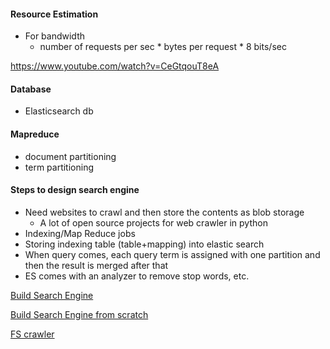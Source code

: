 #### Resource Estimation
- For bandwidth
  - number of requests per sec * bytes per request * 8 bits/sec

https://www.youtube.com/watch?v=CeGtqouT8eA

#### Database
- Elasticsearch db

#### Mapreduce
- document partitioning
- term partitioning


#### Steps to design search engine
- Need websites to crawl and then store the contents as blob storage
  - A lot of open source projects for web crawler in python
- Indexing/Map Reduce jobs
- Storing indexing table (table+mapping) into elastic search
- When query comes, each query term is assigned with one partition and then the result is merged after that
- ES comes with an analyzer to remove stop words, etc.

[Build Search Engine](https://blog.devgenius.io/building-your-own-search-engine-from-scratch-e542a1068c44)

[Build Search Engine from scratch](https://medium.com/analytics-vidhya/building-a-basic-search-engine-using-elasticsearch-fscrawler-97104c1ea220)


[FS crawler](https://github.com/dadoonet/fscrawler)